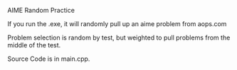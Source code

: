 AIME Random Practice

If you run the .exe, it will randomly pull up an aime problem from aops.com

Problem selection is random by test, but weighted to pull problems from the middle of the test.

Source Code is in main.cpp.
